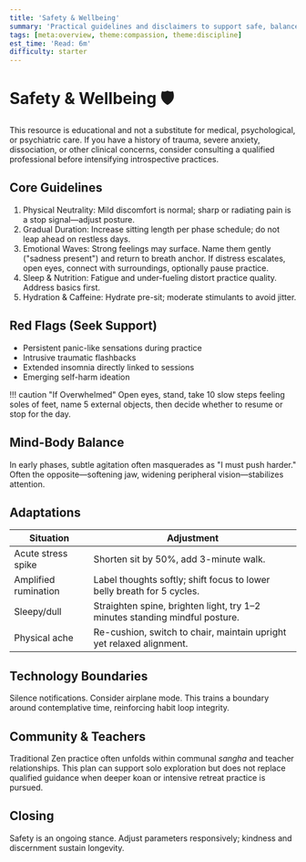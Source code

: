 ```yaml
---
title: 'Safety & Wellbeing'
summary: 'Practical guidelines and disclaimers to support safe, balanced engagement with contemplative practice.'
tags: [meta:overview, theme:compassion, theme:discipline]
est_time: 'Read: 6m'
difficulty: starter
---
```


# Safety & Wellbeing :shield:

This resource is educational and not a substitute for medical, psychological, or psychiatric care. If you have a history of trauma, severe anxiety, dissociation, or other clinical concerns, consider consulting a qualified professional before intensifying introspective practices.

## Core Guidelines

1. Physical Neutrality: Mild discomfort is normal; sharp or radiating pain is a stop signal—adjust posture.
2. Gradual Duration: Increase sitting length per phase schedule; do not leap ahead on restless days.
3. Emotional Waves: Strong feelings may surface. Name them gently ("sadness present") and return to breath anchor. If distress escalates, open eyes, connect with surroundings, optionally pause practice.
4. Sleep & Nutrition: Fatigue and under-fueling distort practice quality. Address basics first.
5. Hydration & Caffeine: Hydrate pre-sit; moderate stimulants to avoid jitter.

## Red Flags (Seek Support)

-   Persistent panic-like sensations during practice
-   Intrusive traumatic flashbacks
-   Extended insomnia directly linked to sessions
-   Emerging self-harm ideation

!!! caution "If Overwhelmed"
Open eyes, stand, take 10 slow steps feeling soles of feet, name 5 external objects, then decide whether to resume or stop for the day.

## Mind-Body Balance

In early phases, subtle agitation often masquerades as "I must push harder." Often the opposite—softening jaw, widening peripheral vision—stabilizes attention.

## Adaptations

| Situation            | Adjustment                                                                  |
| -------------------- | --------------------------------------------------------------------------- |
| Acute stress spike   | Shorten sit by 50%, add 3-minute walk.                                      |
| Amplified rumination | Label thoughts softly; shift focus to lower belly breath for 5 cycles.      |
| Sleepy/dull          | Straighten spine, brighten light, try 1–2 minutes standing mindful posture. |
| Physical ache        | Re-cushion, switch to chair, maintain upright yet relaxed alignment.        |

## Technology Boundaries

Silence notifications. Consider airplane mode. This trains a boundary around contemplative time, reinforcing habit loop integrity.

## Community & Teachers

Traditional Zen practice often unfolds within communal _sangha_ and teacher relationships. This plan can support solo exploration but does not replace qualified guidance when deeper koan or intensive retreat practice is pursued.

## Closing

Safety is an ongoing stance. Adjust parameters responsively; kindness and discernment sustain longevity.
